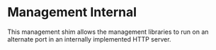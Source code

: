 Management Internal
===================

This management shim allows the management libraries to run on an alternate
port in an internally implemented HTTP server.